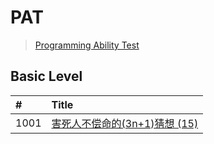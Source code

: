 # PAT
> [Programming Ability Test](https://www.patest.cn/)

## Basic Level
| #    | Title                                    | 
| :--- | :--------------------------------------- | 
| 1001 | [害死人不偿命的(3n+1)猜想 (15)][1001]       | 
                 
                 

[1001]: https://github.com/relish-wang/PAT/blob/master/note/1001/README.md
[1001]: https://github.com/relish-wang/PAT/blob/master/note/1002/README.md